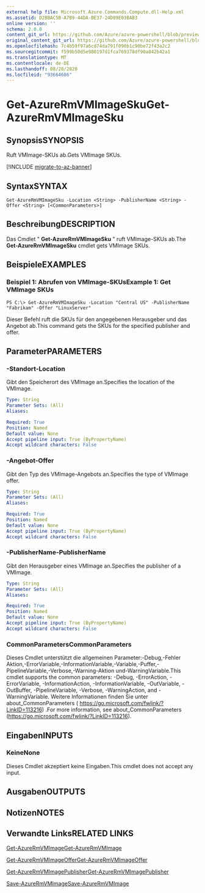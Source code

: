 ```yaml
---
external help file: Microsoft.Azure.Commands.Compute.dll-Help.xml
ms.assetid: D2BBAC5B-A7B9-44DA-BE37-24D89E03BAB3
online version: ''
schema: 2.0.0
content_git_url: https://github.com/Azure/azure-powershell/blob/preview/src/ResourceManager/Compute/Stack/Commands.Compute/help/Get-AzureRmVMImageSku.md
original_content_git_url: https://github.com/Azure/azure-powershell/blob/preview/src/ResourceManager/Compute/Stack/Commands.Compute/help/Get-AzureRmVMImageSku.md
ms.openlocfilehash: 7c4b59f97a6cd74da791f090b1c90be72f43a2c2
ms.sourcegitcommit: f599b50d5e980197d1fca769378df90a842b42a1
ms.translationtype: MT
ms.contentlocale: de-DE
ms.lasthandoff: 08/20/2020
ms.locfileid: "93664686"
---
```

# <span data-ttu-id="fd7e6-101">Get-AzureRmVMImageSku</span><span class="sxs-lookup"><span data-stu-id="fd7e6-101">Get-AzureRmVMImageSku</span></span>

## <span data-ttu-id="fd7e6-102">Synopsis</span><span class="sxs-lookup"><span data-stu-id="fd7e6-102">SYNOPSIS</span></span>
<span data-ttu-id="fd7e6-103">Ruft VMImage-SKUs ab.</span><span class="sxs-lookup"><span data-stu-id="fd7e6-103">Gets VMImage SKUs.</span></span>

[!INCLUDE [migrate-to-az-banner](../../includes/migrate-to-az-banner.md)]

## <span data-ttu-id="fd7e6-104">Syntax</span><span class="sxs-lookup"><span data-stu-id="fd7e6-104">SYNTAX</span></span>

```
Get-AzureRmVMImageSku -Location <String> -PublisherName <String> -Offer <String> [<CommonParameters>]
```

## <span data-ttu-id="fd7e6-105">Beschreibung</span><span class="sxs-lookup"><span data-stu-id="fd7e6-105">DESCRIPTION</span></span>
<span data-ttu-id="fd7e6-106">Das Cmdlet " **Get-AzureRmVMImageSku** " ruft VMImage-SKUs ab.</span><span class="sxs-lookup"><span data-stu-id="fd7e6-106">The **Get-AzureRmVMImageSku** cmdlet gets VMImage SKUs.</span></span>

## <span data-ttu-id="fd7e6-107">Beispiele</span><span class="sxs-lookup"><span data-stu-id="fd7e6-107">EXAMPLES</span></span>

### <span data-ttu-id="fd7e6-108">Beispiel 1: Abrufen von VMImage-SKUs</span><span class="sxs-lookup"><span data-stu-id="fd7e6-108">Example 1: Get VMImage SKUs</span></span>
```
PS C:\> Get-AzureRmVMImageSku -Location "Central US" -PublisherName "Fabrikam" -Offer "LinuxServer"
```

<span data-ttu-id="fd7e6-109">Dieser Befehl ruft die SKUs für den angegebenen Herausgeber und das Angebot ab.</span><span class="sxs-lookup"><span data-stu-id="fd7e6-109">This command gets the SKUs for the specified publisher and offer.</span></span>

## <span data-ttu-id="fd7e6-110">Parameter</span><span class="sxs-lookup"><span data-stu-id="fd7e6-110">PARAMETERS</span></span>

### <span data-ttu-id="fd7e6-111">-Standort</span><span class="sxs-lookup"><span data-stu-id="fd7e6-111">-Location</span></span>
<span data-ttu-id="fd7e6-112">Gibt den Speicherort des VMImage an.</span><span class="sxs-lookup"><span data-stu-id="fd7e6-112">Specifies the location of the VMImage.</span></span>

```yaml
Type: String
Parameter Sets: (All)
Aliases: 

Required: True
Position: Named
Default value: None
Accept pipeline input: True (ByPropertyName)
Accept wildcard characters: False
```

### <span data-ttu-id="fd7e6-113">-Angebot</span><span class="sxs-lookup"><span data-stu-id="fd7e6-113">-Offer</span></span>
<span data-ttu-id="fd7e6-114">Gibt den Typ des VMImage-Angebots an.</span><span class="sxs-lookup"><span data-stu-id="fd7e6-114">Specifies the type of VMImage offer.</span></span>

```yaml
Type: String
Parameter Sets: (All)
Aliases: 

Required: True
Position: Named
Default value: None
Accept pipeline input: True (ByPropertyName)
Accept wildcard characters: False
```

### <span data-ttu-id="fd7e6-115">-PublisherName</span><span class="sxs-lookup"><span data-stu-id="fd7e6-115">-PublisherName</span></span>
<span data-ttu-id="fd7e6-116">Gibt den Herausgeber eines VMImage an.</span><span class="sxs-lookup"><span data-stu-id="fd7e6-116">Specifies the publisher of a VMImage.</span></span>

```yaml
Type: String
Parameter Sets: (All)
Aliases: 

Required: True
Position: Named
Default value: None
Accept pipeline input: True (ByPropertyName)
Accept wildcard characters: False
```

### <span data-ttu-id="fd7e6-117">CommonParameters</span><span class="sxs-lookup"><span data-stu-id="fd7e6-117">CommonParameters</span></span>
<span data-ttu-id="fd7e6-118">Dieses Cmdlet unterstützt die allgemeinen Parameter:-Debug,-Fehler Aktion,-ErrorVariable,-InformationVariable,-Variable,-Puffer,-PipelineVariable,-Verbose,-Warning-Aktion und-WarningVariable.</span><span class="sxs-lookup"><span data-stu-id="fd7e6-118">This cmdlet supports the common parameters: -Debug, -ErrorAction, -ErrorVariable, -InformationAction, -InformationVariable, -OutVariable, -OutBuffer, -PipelineVariable, -Verbose, -WarningAction, and -WarningVariable.</span></span> <span data-ttu-id="fd7e6-119">Weitere Informationen finden Sie unter about_CommonParameters ( https://go.microsoft.com/fwlink/?LinkID=113216) .</span><span class="sxs-lookup"><span data-stu-id="fd7e6-119">For more information, see about_CommonParameters (https://go.microsoft.com/fwlink/?LinkID=113216).</span></span>

## <span data-ttu-id="fd7e6-120">Eingaben</span><span class="sxs-lookup"><span data-stu-id="fd7e6-120">INPUTS</span></span>

### <span data-ttu-id="fd7e6-121">Keine</span><span class="sxs-lookup"><span data-stu-id="fd7e6-121">None</span></span>
<span data-ttu-id="fd7e6-122">Dieses Cmdlet akzeptiert keine Eingaben.</span><span class="sxs-lookup"><span data-stu-id="fd7e6-122">This cmdlet does not accept any input.</span></span>

## <span data-ttu-id="fd7e6-123">Ausgaben</span><span class="sxs-lookup"><span data-stu-id="fd7e6-123">OUTPUTS</span></span>

## <span data-ttu-id="fd7e6-124">Notizen</span><span class="sxs-lookup"><span data-stu-id="fd7e6-124">NOTES</span></span>

## <span data-ttu-id="fd7e6-125">Verwandte Links</span><span class="sxs-lookup"><span data-stu-id="fd7e6-125">RELATED LINKS</span></span>

[<span data-ttu-id="fd7e6-126">Get-AzureRmVMImage</span><span class="sxs-lookup"><span data-stu-id="fd7e6-126">Get-AzureRmVMImage</span></span>](./Get-AzureRmVMImage.md)

[<span data-ttu-id="fd7e6-127">Get-AzureRmVMImageOffer</span><span class="sxs-lookup"><span data-stu-id="fd7e6-127">Get-AzureRmVMImageOffer</span></span>](./Get-AzureRmVMImageOffer.md)

[<span data-ttu-id="fd7e6-128">Get-AzureRmVMImagePublisher</span><span class="sxs-lookup"><span data-stu-id="fd7e6-128">Get-AzureRmVMImagePublisher</span></span>](./Get-AzureRmVMImagePublisher.md)

[<span data-ttu-id="fd7e6-129">Save-AzureRmVMImage</span><span class="sxs-lookup"><span data-stu-id="fd7e6-129">Save-AzureRmVMImage</span></span>](./Save-AzureRmVMImage.md)


